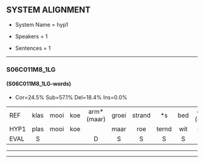 
## SYSTEM ALIGNMENT

- System Name = hyp1

- Speakers = 1

- Sentences = 1

---

### S06C011M8_1LG

#### (S06C011M8_1LG-words)

- Cor=24.5%	Sub=57.1%	Del=18.4%	Ins=0.0%

|  |  |  |  |  |  |  |  |  |  |  |  |  |  |  |  |  |  |  |  |  |  |  |  |  |  |  |  |  |  |  |  |  |  |  |  |  |  |  |  |  |  |  |  |  |  |  |  |  |  |
|:--- |:---:|:---:|:---:|:---:|:---:|:---:|:---:|:---:|:---:|:---:|:---:|:---:|:---:|:---:|:---:|:---:|:---:|:---:|:---:|:---:|:---:|:---:|:---:|:---:|:---:|:---:|:---:|:---:|:---:|:---:|:---:|:---:|:---:|:---:|:---:|:---:|:---:|:---:|:---:|:---:|:---:|:---:|:---:|:---:|:---:|:---:|:---:|:---:|:---:|
| REF | klas | mooi | koe | arm*(maar) | groei | strand | *s | bed | eerst*(eerste) | voor | draai | sjaal | *(schaal) | *t | herfst | duur | straat | leeuw | *s | clown | hoek | krant | hout*(huid) | vriend | * | gauw | chips | groen | *s | feest | reis | jas | huis | paard | paard | vijf | muts | nieuw | kind | *s | bang | *s | zacht | schoen | plas | neus | knoop | plank | *s |
| HYP1 | plas | mooi | koe |  | maar | roe | ternd | wit | eerste | voor | draai | g | fn | sja | herfst | gduur | skaart | leeuw |  | loi | hoek | hamt | hut | vriend |  | vaal | schip | groei | vliegen | feest | vees | jas |  | t | aht | vijf |  |  |  | mart | t | nie | dieniet | zah | soe | las | knoop |  |  |
| EVAL | S |  |  | D | S | S | S | S | S |  |  | S | S | S |  | S | S |  | D | S |  | S | S |  | D | S | S | S | S |  | S |  | D | S | S |  | D | D | D | S | S | S | S | S | S | S |  | D | D |
---

---
